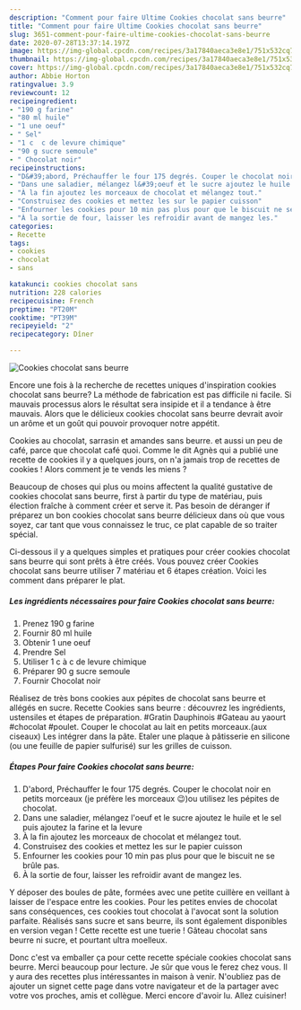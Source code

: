 ```yaml
---
description: "Comment pour faire Ultime Cookies chocolat sans beurre"
title: "Comment pour faire Ultime Cookies chocolat sans beurre"
slug: 3651-comment-pour-faire-ultime-cookies-chocolat-sans-beurre
date: 2020-07-28T13:37:14.197Z
image: https://img-global.cpcdn.com/recipes/3a17840aeca3e8e1/751x532cq70/cookies-chocolat-sans-beurre-photo-principale-de-la-recette.jpg
thumbnail: https://img-global.cpcdn.com/recipes/3a17840aeca3e8e1/751x532cq70/cookies-chocolat-sans-beurre-photo-principale-de-la-recette.jpg
cover: https://img-global.cpcdn.com/recipes/3a17840aeca3e8e1/751x532cq70/cookies-chocolat-sans-beurre-photo-principale-de-la-recette.jpg
author: Abbie Horton
ratingvalue: 3.9
reviewcount: 12
recipeingredient:
- "190 g farine"
- "80 ml huile"
- "1 une oeuf"
- " Sel"
- "1 c  c de levure chimique"
- "90 g sucre semoule"
- " Chocolat noir"
recipeinstructions:
- "D&#39;abord, Préchauffer le four 175 degrés. Couper le chocolat noir en petits morceaux (je préfère les morceaux 😉)ou utilisez les pépites de chocolat."
- "Dans une saladier, mélangez l&#39;oeuf et le sucre ajoutez le huile et le sel puis ajoutez la farine et la levure"
- "À la fin ajoutez les morceaux de chocolat et mélangez tout."
- "Construisez des cookies et mettez les sur le papier cuisson"
- "Enfourner les cookies pour 10 min pas plus pour que le biscuit ne se brûle pas."
- "À la sortie de four, laisser les refroidir avant de mangez les."
categories:
- Recette
tags:
- cookies
- chocolat
- sans

katakunci: cookies chocolat sans 
nutrition: 228 calories
recipecuisine: French
preptime: "PT20M"
cooktime: "PT39M"
recipeyield: "2"
recipecategory: Dîner

---
```



![Cookies chocolat sans beurre](https://img-global.cpcdn.com/recipes/3a17840aeca3e8e1/751x532cq70/cookies-chocolat-sans-beurre-photo-principale-de-la-recette.jpg)

Encore une fois à la recherche de recettes uniques d'inspiration cookies chocolat sans beurre? La méthode de fabrication est pas difficile ni facile. Si mauvais processus alors le résultat sera insipide et il a tendance à être mauvais. Alors que le délicieux cookies chocolat sans beurre devrait avoir un arôme et un goût qui pouvoir provoquer notre appétit.

Cookies au chocolat, sarrasin et amandes sans beurre. et aussi un peu de café, parce que chocolat café quoi. Comme le dit Agnès qui a publié une recette de cookies il y a quelques jours, on n&#39;a jamais trop de recettes de cookies ! Alors comment je te vends les miens ?

Beaucoup de choses qui plus ou moins affectent la qualité gustative de cookies chocolat sans beurre, first à partir du type de matériau, puis élection fraîche à comment créer et serve it. Pas besoin de déranger if préparez un bon cookies chocolat sans beurre délicieux dans où que vous soyez, car tant que vous connaissez le truc, ce plat capable de so traiter spécial.


Ci-dessous il y a quelques simples et pratiques pour créer cookies chocolat sans beurre qui sont prêts à être créés. Vous pouvez créer Cookies chocolat sans beurre utiliser 7 matériau et 6 étapes création. Voici les comment dans préparer le plat.

<!--inarticleads1-->

##### Les ingrédients nécessaires pour faire Cookies chocolat sans beurre:

1. Prenez 190 g farine
1. Fournir 80 ml huile
1. Obtenir 1 une oeuf
1. Prendre  Sel
1. Utiliser 1 c à c de levure chimique
1. Préparer 90 g sucre semoule
1. Fournir  Chocolat noir


Réalisez de très bons cookies aux pépites de chocolat sans beurre et allégés en sucre. Recette Cookies sans beurre : découvrez les ingrédients, ustensiles et étapes de préparation. #Gratin Dauphinois #Gateau au yaourt #chocolat #poulet. Couper le chocolat au lait en petits morceaux.(aux ciseaux) Les intégrer dans la pâte. Etaler une plaque à pâtisserie en silicone (ou une feuille de papier sulfurisé) sur les grilles de cuisson. 

<!--inarticleads2-->

##### Étapes Pour faire Cookies chocolat sans beurre:

1. D&#39;abord, Préchauffer le four 175 degrés. Couper le chocolat noir en petits morceaux (je préfère les morceaux 😉)ou utilisez les pépites de chocolat.
1. Dans une saladier, mélangez l&#39;oeuf et le sucre ajoutez le huile et le sel puis ajoutez la farine et la levure
1. À la fin ajoutez les morceaux de chocolat et mélangez tout.
1. Construisez des cookies et mettez les sur le papier cuisson
1. Enfourner les cookies pour 10 min pas plus pour que le biscuit ne se brûle pas.
1. À la sortie de four, laisser les refroidir avant de mangez les.


Y déposer des boules de pâte, formées avec une petite cuillère en veillant à laisser de l&#39;espace entre les cookies. Pour les petites envies de chocolat sans conséquences, ces cookies tout chocolat à l&#39;avocat sont la solution parfaite. Réalisés sans sucre et sans beurre, ils sont également disponibles en version vegan ! Cette recette est une tuerie ! Gâteau chocolat sans beurre ni sucre, et pourtant ultra moelleux. 


Donc c'est va emballer ça pour cette recette spéciale cookies chocolat sans beurre. Merci beaucoup pour lecture. Je sûr que vous le ferez chez vous. Il y aura des recettes plus  intéressantes in maison à venir. N'oubliez pas de ajouter un signet cette page dans votre navigateur et de la partager avec votre vos proches, amis et collègue. Merci encore d'avoir lu. Allez cuisiner!
